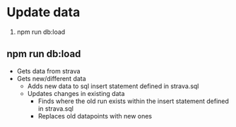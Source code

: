 # Update data
1. npm run db:load

## npm run db:load
- Gets data from strava
- Gets new/different data
	- Adds new data to sql insert statement defined in strava.sql
	- Updates changes in existing data
	   - Finds where the old run exists within the insert statement defined in strava.sql
	   - Replaces old datapoints with new ones